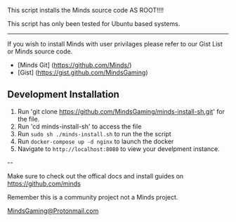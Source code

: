 This script installs the Minds source code AS ROOT!!!!

This script has only been tested for Ubuntu based systems.

---
If you wish to install Minds with user privilages please refer to our Gist List or Minds source code.


- [Minds Git] (https://github.com/Minds/) 
- [Gist] (https://gist.github.com/MindsGaming)

## Development Installation

1. Run 'git clone https://github.com/MindsGaming/minds-install-sh.git' for the file.
2. Run 'cd minds-install-sh' to access the file
3. Run `sudo sh ./minds-install.sh` to run the the script 
4. Run `docker-compose up -d nginx` to launch the docker
5. Navigate to `http://localhost:8080` to view your develpment instance.

--

Make sure to check out the offical docs and install guides on https://github.com/minds

Remember this is a community project not a Minds project. 


MindsGaming@Protonmail.com


